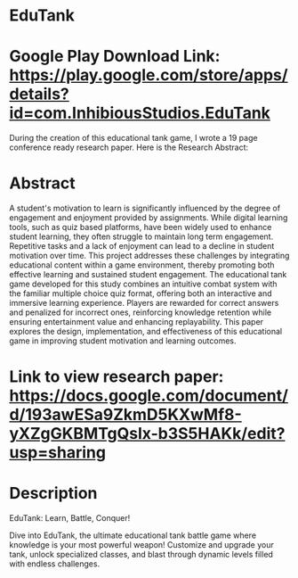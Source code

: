 # EduTank
# Google Play Download Link: https://play.google.com/store/apps/details?id=com.InhibiousStudios.EduTank

During the creation of this educational tank game, I wrote a 19 page conference ready research paper. 
Here is the Research Abstract: 

# Abstract
A student's motivation to learn is significantly influenced by the degree of engagement and enjoyment provided by assignments. While digital learning tools, such as quiz based platforms, have been widely used to enhance student learning, they often struggle to maintain long term engagement. Repetitive tasks and a lack of enjoyment can lead to a decline in student motivation over time. This project addresses these challenges by integrating educational content within a game environment, thereby promoting both effective learning and sustained student engagement. The educational tank game developed for this study combines an intuitive combat system with the familiar multiple choice quiz format, offering both an interactive and immersive learning experience. Players are rewarded for correct answers and penalized for incorrect ones, reinforcing knowledge retention while ensuring entertainment value and enhancing replayability. This paper explores the design, implementation, and effectiveness of this educational game in improving student motivation and learning outcomes. 

# Link to view research paper: https://docs.google.com/document/d/193awESa9ZkmD5KXwMf8-yXZgGKBMTgQslx-b3S5HAKk/edit?usp=sharing

# Description
EduTank: Learn, Battle, Conquer!

Dive into EduTank, the ultimate educational tank battle game where knowledge is your most powerful weapon! Customize and upgrade your tank, unlock specialized classes, and blast through dynamic levels filled with endless challenges.
